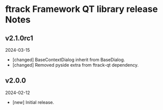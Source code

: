 # ftrack Framework QT library release Notes

## v2.1.0rc1
2024-03-15

* [changed] BaseContextDialog inherit from BaseDialog. 
* [changed] Removed pyside extra from ftrack-qt dependency.

## v2.0.0
2024-02-12

*  [new] Initial release.
